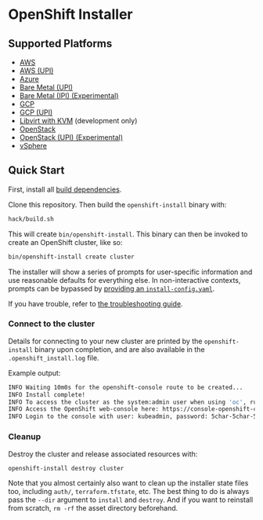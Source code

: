 # OpenShift Installer

## Supported Platforms

* [AWS](docs/user/aws/README.md)
* [AWS (UPI)](docs/user/aws/install_upi.md)
* [Azure](docs/user/azure/README.md)
* [Bare Metal (UPI)](docs/user/metal/install_upi.md)
* [Bare Metal (IPI) (Experimental)](docs/user/metal/install_ipi.md)
* [GCP](docs/user/gcp/README.md)
* [GCP (UPI)](docs/user/gcp/install_upi.md)
* [Libvirt with KVM](docs/dev/libvirt/README.md) (development only)
* [OpenStack](docs/user/openstack/README.md)
* [OpenStack (UPI) (Experimental)](docs/user/openstack/install_upi.md)
* [vSphere](docs/user/vsphere/install_upi.md)

## Quick Start

First, install all [build dependencies](docs/dev/dependencies.md).

Clone this repository. Then build the `openshift-install` binary with:

```sh
hack/build.sh
```

This will create `bin/openshift-install`. This binary can then be invoked to create an OpenShift cluster, like so:

```sh
bin/openshift-install create cluster
```

The installer will show a series of prompts for user-specific information and use reasonable defaults for everything else.
In non-interactive contexts, prompts can be bypassed by [providing an `install-config.yaml`](docs/user/overview.md#multiple-invocations).

If you have trouble, refer to [the troubleshooting guide](docs/user/troubleshooting.md).

### Connect to the cluster

Details for connecting to your new cluster are printed by the `openshift-install` binary upon completion, and are also available in the `.openshift_install.log` file.

Example output:

```sh
INFO Waiting 10m0s for the openshift-console route to be created...
INFO Install complete!
INFO To access the cluster as the system:admin user when using 'oc', run 'export KUBECONFIG=/path/to/installer/auth/kubeconfig'
INFO Access the OpenShift web-console here: https://console-openshift-console.apps.${CLUSTER_NAME}.${BASE_DOMAIN}:6443
INFO Login to the console with user: kubeadmin, password: 5char-5char-5char-5char
```

### Cleanup

Destroy the cluster and release associated resources with:

```sh
openshift-install destroy cluster
```

Note that you almost certainly also want to clean up the installer state files too, including `auth/`, `terraform.tfstate`, etc.
The best thing to do is always pass the `--dir` argument to `install` and `destroy`.
And if you want to reinstall from scratch, `rm -rf` the asset directory beforehand.
